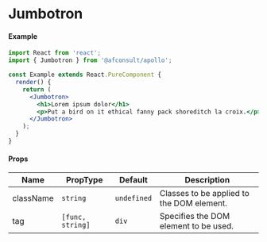 # Jumbotron

#### Example

```jsx
import React from 'react';
import { Jumbotron } from '@afconsult/apollo';

const Example extends React.PureComponent {
  render() {
    return (
      <Jumbotron>
        <h1>Lorem ipsum dolor</h1>
        <p>Put a bird on it ethical fanny pack shoreditch la croix.</p>
      </Jumbotron>
    );
  }
}
```

#### Props

| Name      | PropType         | Default     | Description                               |
| --------- | ---------------- | ----------- | ----------------------------------------- |
| className | `string`         | `undefined` | Classes to be applied to the DOM element. |
| tag       | `[func, string]` | `div`       | Specifies the DOM element to be used.     |

